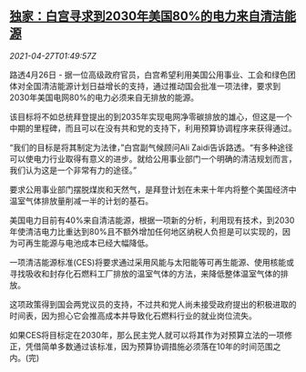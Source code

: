 <!--1619488862000-->
[独家：白宫寻求到2030年美国80%的电力来自清洁能源](https://cn.reuters.com/article/us-wh-2030-clean-power-0427-idCNKBS2CE046)
------

<div><i>2021-04-27T01:49:57Z</i></div><p>路透4月26日 - 据一位高级政府官员，白宫希望利用美国公用事业、工会和绿色团体对全国清洁能源计划日益增长的支持，通过推动国会批准一项法律，要求到2030年美国电网80%的电力必须来自无排放的能源。</p><p>该目标将不如总统拜登提出的到2035年实现电网净零碳排放的雄心，但这是一个中期的里程碑，而且可以在没有共和党的支持下，利用预算协调程序来获得通过。</p><p>“我们的目标是将其制定为法律，”白宫副气候顾问Ali Zaidi告诉路透。“有多种途径可以使电力行业取得有意义的进步。就给公用事业部门一个明确的清洁规划而言，我们认为这是一个非常有力的途径。”</p><p>要求公用事业部门摆脱煤炭和天然气，是拜登计划在未来十年内将整个美国经济中温室气体排放量削减一半的计划的基石。</p><p>美国电力目前有40%来自清洁能源，根据一项新的分析，利用现有技术，到2030年使清洁电力比重达到80%且不额外增加任何地区纳税人负担是可以实现的，因为可再生能源与电池成本已经大幅降低。</p><p>一项清洁能源标准(CES)将要求通过采用风能与太阳能等可再生能源、使用核能或寻找吸收和封存化石燃料工厂排放的温室气体的方法，来降低整体温室气体的排放。</p><p>这项政策得到国会两党议员的支持，不过共和党人尚未接受政府提出的积极进取的时间表，因为担心它会推高成本并导致化石燃料行业的就业岗位流失。</p><p>如果CES将目标定在2030年，那么民主党人就可以将其作为对预算立法的一项修正，凭借简单多数通过该标准，因为预算协调措施必须落在10年的时间范围之内。(完)</p>
